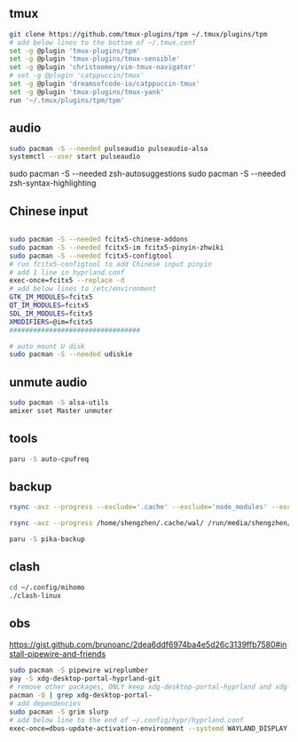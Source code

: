 ## tmux
```bash
git clone https://github.com/tmux-plugins/tpm ~/.tmux/plugins/tpm
# add below lines to the bottom of ~/.tmux.conf
set -g @plugin 'tmux-plugins/tpm'
set -g @plugin 'tmux-plugins/tmux-sensible'
set -g @plugin 'christoomey/vim-tmux-navigator'
# set -g @plugin 'catppuccin/tmux'
set -g @plugin 'dreamsofcode-io/catppuccin-tmux'
set -g @plugin 'tmux-plugins/tmux-yank'
run '~/.tmux/plugins/tpm/tpm'
```


## audio
```bash
sudo pacman -S --needed pulseaudio pulseaudio-alsa
systemctl --user start pulseaudio
```


sudo pacman -S --needed zsh-autosuggestions
sudo pacman -S --needed zsh-syntax-highlighting

## Chinese input
```bash

sudo pacman -S --needed fcitx5-chinese-addons
sudo pacman -S --needed fcitx5-im fcitx5-pinyin-zhwiki
sudo pacman -S --needed fcitx5-configtool
# run fcitx5-configtool to add Chinese input pinyin
# add 1 line in hyprland.conf
exec-once=fcitx5 --replace -d
# add below lines to /etc/environment
GTK_IM_MODULES=fcitx5
QT_IM_MODULES=fcitx5
SDL_IM_MODULES=fcitx5
XMODIFIERS=@im=fcitx5
#################################

# auto mount U disk
sudo pacman -S --needed udiskie

```
## unmute audio
```bash
sudo pacman -S alsa-utils
amixer sset Master unmuter
```

## tools

```bash
paru -S auto-cpufreq
```

## backup

```bash
rsync -avz --progress --exclude='.cache' --exclude='node_modules' --exclude='.venv' /home/shengzhen/ /run/media/shengzhen/1675-9DDB/t480/archlinux/backup/

rsync -avz --progress /home/shengzhen/.cache/wal/ /run/media/shengzhen/1675-9DDB/t480/archlinux/backup/.cache/wal/

paru -S pika-backup
```

## clash

```bash
cd ~/.config/mihomo
./clash-linux
```

## obs

https://gist.github.com/brunoanc/2dea6ddf6974ba4e5d26c3139ffb7580#install-pipewire-and-friends
```bash
sudo pacman -S pipewire wireplumber 
yay -S xdg-desktop-portal-hyprland-git
# remove other packages, ONLY keep xdg-desktop-portal-hyprland and xdg-desktop-portal-gtk
pacman -Q | grep xdg-desktop-portal-
# add dependencies
sudo pacman -S grim slurp
# add below line to the end of ~/.config/hypr/hyprland.conf
exec-once=dbus-update-activation-environment --systemd WAYLAND_DISPLAY XDG_CURRENT_DESKTOP
```
